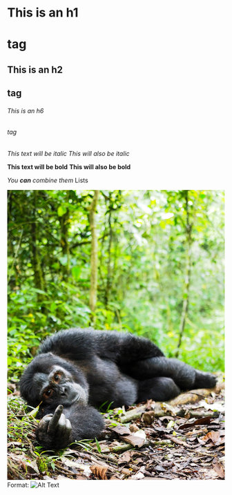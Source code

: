 # This is an h1 <h1> tag
## This is an h2 <h2> tag
###### This is an h6 <h6> tag

*This text will be italic*
_This will also be italic_

**This text will be bold**
__This will also be bold__

_You **can** combine them_
Lists

![GitHub Logo](./images/ChimpFinger.jpg)
Format: ![Alt Text](url)
